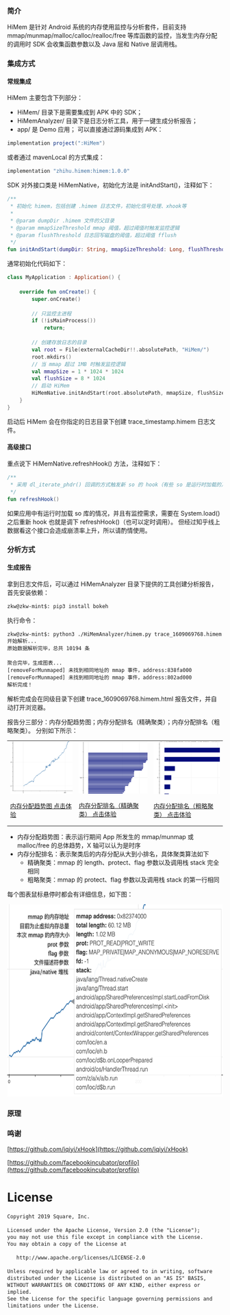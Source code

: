### 简介
HiMem 是针对 Android 系统的内存使用监控与分析套件，目前支持 mmap/munmap/malloc/calloc/realloc/free 等库函数的监控，当发生内存分配的调用时 SDK 会收集函数参数以及 Java 层和 Native 层调用栈。
### 集成方式
#### 常规集成
HiMem 主要包含下列部分：
* HiMem/ 目录下是需要集成到 APK 中的 SDK；
* HiMemAnalyzer/ 目录下是日志分析工具，用于一键生成分析报告；
* app/ 是 Demo 应用；
可以直接通过源码集成到 APK：
``` gradle
implementation project(":HiMem")
```
或者通过 mavenLocal 的方式集成：
``` gradle
implementation "zhihu.himem:himem:1.0.0"
```
SDK 对外接口类是 HiMemNative，初始化方法是 initAndStart()，注释如下：
``` kotlin
/**
 * 初始化 himem，包括创建 .himem 日志文件，初始化信号处理、xhook等
 *
 * @param dumpDir .himem 文件的父目录
 * @param mmapSizeThreshold mmap 阈值，超过阈值时触发监控逻辑
 * @param flushThreshold 日志回写磁盘的阈值，超过阈值 fflush
 */
fun initAndStart(dumpDir: String, mmapSizeThreshold: Long, flushThreshold: Long)
```
通常初始化代码如下：
``` kotlin
class MyApplication : Application() {

    override fun onCreate() {
        super.onCreate()
        
        // 只监控主进程
        if (!isMainProcess())
            return;
                
        // 创建存放日志的目录
        val root = File(externalCacheDir!!.absolutePath, "HiMem/")
        root.mkdirs()
        // 当 mmap 超过 1MB 时触发监控逻辑
        val mmapSize = 1 * 1024 * 1024
        val flushSize = 8 * 1024
        // 启动 HiMem
        HiMemNative.initAndStart(root.absolutePath, mmapSize, flushSize)
    }
}
```
启动后 HiMem 会在你指定的日志目录下创建 trace_timestamp.himem 日志文件。
#### 高级接口
重点说下 HiMemNative.refreshHook() 方法，注释如下：
``` kotlin
/**
 * 采用 dl_iterate_phdr() 回调的方式触发新 so 的 hook（有些 so 是运行时加载的）
 */
fun refreshHook()
```
如果应用中有运行时加载 so 库的情况，并且有监控需求，需要在 System.load() 之后重新 hook 也就是调下 refreshHook()（也可以定时调用）。
但经过知乎线上数据看这个接口会造成崩溃率上升，所以请酌情使用。
### 分析方式
#### 生成报告
拿到日志文件后，可以通过 HiMemAnalyzer 目录下提供的工具创建分析报告，首先安装依赖：
``` bash
zkw@zkw-mint$: pip3 install bokeh
```
执行命令：
``` bash
zkw@zkw-mint$: python3 ./HiMemAnalyzer/himem.py trace_1609069768.himem
开始解析...
原始数据解析完毕，总共 10194 条

聚合完毕，生成图表...
[removeForMunmaped] 未找到相同地址的 mmap 事件，address:838fa000
[removeForMunmaped] 未找到相同地址的 mmap 事件，address:802ad000
解析完成！
```
解析完成会在同级目录下创建 trace_1609069768.himem.html 报告文件，并自动打开浏览器。

报告分三部分：内存分配趋势图；内存分配排名（精确聚类）；内存分配排名（粗略聚类）。
分别如下所示：

<p>
<table cellspacing="10">
<tr>

  <td>
  <a href="https://zkwlx.github.io/HiMem/doc/trace_2.himem.html">
  <img alt="内存分配趋势图" src="doc/line.png"  />
    <p/>内存分配趋势图 点击体验
  </a>

  </td>

  <td>
  <a href="https://zkwlx.github.io/HiMem/doc/trace_2.himem.html">
  <img alt="内存分配排名（精确聚类）" src="doc/bar1.png" />
    <p/>内存分配排名（精确聚类） 点击体验
  </a>
  </td>

  <td>
  <a href="https://zkwlx.github.io/HiMem/doc/trace_2.himem.html">
  <img alt="内存分配排名（粗略聚类）" src="doc/bar2.png" />
    <p/>内存分配排名（粗略聚类） 点击体验
  </a>
  </td>

</tr>
</table>
</p>

* 内存分配趋势图：表示运行期间 App 所发生的 mmap/munmap 或 malloc/free 的总体趋势，X 轴可以认为是时序
* 内存分配排名：表示聚类后的内存分配从大到小排名，具体聚类算法如下
    * 精确聚类：mmap 的 length、protect、flag 参数以及调用栈 stack 完全相同
    * 粗略聚类：mmap 的 protect、flag 参数以及调用栈 stack 的第一行相同

每个图表鼠标悬停时都会有详细信息，如下图：

<img width="606" height="449" alt="详细信息" src="doc/detail.png">

### 原理

### 鸣谢
[https://github.com/iqiyi/xHook](https://github.com/iqiyi/xHook)

[https://github.com/facebookincubator/profilo](https://github.com/facebookincubator/profilo)

# License
```
Copyright 2019 Square, Inc.

Licensed under the Apache License, Version 2.0 (the "License");
you may not use this file except in compliance with the License.
You may obtain a copy of the License at

   http://www.apache.org/licenses/LICENSE-2.0

Unless required by applicable law or agreed to in writing, software
distributed under the License is distributed on an "AS IS" BASIS,
WITHOUT WARRANTIES OR CONDITIONS OF ANY KIND, either express or implied.
See the License for the specific language governing permissions and
limitations under the License.
```
